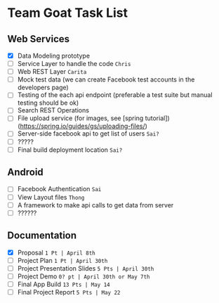 # Team Goat Task List

## Web Services
- [x] Data Modeling prototype
- [ ] Service Layer to handle the code `Chris`
- [ ] Web REST Layer `Carita`
- [ ] Mock test data (we can create Facebook test accounts in the developers page)
- [ ] Testing of the each api endpoint (preferable a test suite but manual testing should be ok)
- [ ] Search REST Operations
- [ ] File upload service (for images, see [spring tutorial])(https://spring.io/guides/gs/uploading-files/)
- [ ] Server-side facebook api to get list of users `Sai?`
- [ ] ?????
- [ ] Final build deployment location `Sai?`

## Android
- [ ] Facebook Authentication `Sai`
- [ ] View Layout files `Thong`
- [ ] A framework to make api calls to get data from server
- [ ] ??????

## Documentation
- [x] Proposal `1 Pt | April 8th`
- [ ] Project Plan `1 Pt | April 30th`
- [ ] Project Presentation Slides `5 Pts | April 30th`
- [ ] Project Demo `0? pt | April 30th or May 7th`
- [ ] Final App Build `13 Pts | May 14`
- [ ] Final Project Report `5 Pts | May 22`
